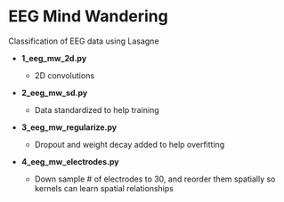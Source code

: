 # EEG Mind Wandering

Classification of EEG data using Lasagne

* **1_eeg_mw_2d.py**
  * 2D convolutions

* **2_eeg_mw_sd.py**
  * Data standardized to help training

* **3_eeg_mw_regularize.py**
  * Dropout and weight decay added to help overfitting

* **4_eeg_mw_electrodes.py**
  * Down sample # of electrodes to 30, and reorder them spatially so kernels can learn spatial relationships
